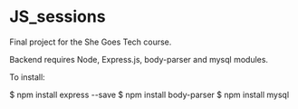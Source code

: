 # JS_sessions
Final project for the She Goes Tech course.

Backend requires Node, Express.js, body-parser and mysql modules.

To install: 

$ npm install express --save
$ npm install body-parser
$ npm install mysql
